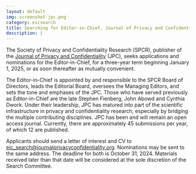 ```yaml
---
layout: default
img: screenshot-jpc.png
category: eicsearch
title: Searching for Editor-in-Chief, Journal of Privacy and Confidentiality
description: |
---
```


The Society of Privacy and Confidentiality Research (SPCR), publisher of the [Journal of Privacy and Confidentiality](https://journalprivacyconfidentiality.org/) (JPC), seeks applications and nominations for the Editor-in-Chief, for a three-year term beginning January 1, 2025, or as soon thereafter as mutually convenient.

The Editor-in-Chief is appointed by and responsible to the SPCR Board of Directors, leads the Editorial Board, oversees the Managing Editors, and sets the tone and emphases of the JPC. Those who have served previously as Editor-in-Chief are the late Stephen Fienberg, John Abowd and Cynthia Dwork. Under their leadership, JPC has matured into part of the scientific infrastructure in privacy and confidentiality research, especially by bridging the multiple contributing disciplines. JPC has been and will remain an open access journal. Currently, there are approximately 45 submissions per year, of which 12 are published.

Applicants should send a letter of interest and CV to eic_search@journalprivacyconfidentiality.org. Nominations may be sent to the same address. The deadline for both is October 31, 2024. Materials received later than that date will be considered at the sole discretion of the Search Committee.
